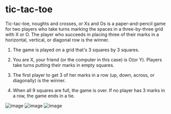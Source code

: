 # tic-tac-toe
Tic-tac-toe, noughts and crosses, or Xs and Os is a paper-and-pencil game for two players who take turns marking the spaces in a three-by-three grid with X or O. The player who succeeds in placing three of their marks in a horizontal, vertical, or diagonal row is the winner.

1. The game is played on a grid that's 3 squares by 3 squares.

2. You are X, your friend (or the computer in this case) is O(or Y). Players take turns putting their marks in empty squares.

3. The first player to get 3 of her marks in a row (up, down, across, or diagonally) is the winner.

4. When all 9 squares are full, the game is over. If no player has 3 marks in a row, the game ends in a tie.

![image](https://user-images.githubusercontent.com/93339541/206507343-59163fc1-cb05-4d41-9b61-05ceac1a869e.png)
![image](https://user-images.githubusercontent.com/93339541/206508616-92385939-d3a8-4f26-a20c-275c60d8ecd1.png)
![image](https://user-images.githubusercontent.com/93339541/206508961-891c2e8c-c596-4ee5-abbf-73aef5527c4e.png)
